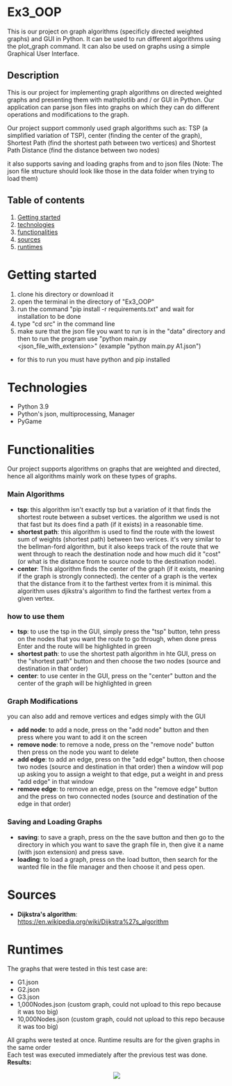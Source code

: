 # Ex3_OOP

This is our project on graph algorithms (specificly directed weighted graphs) and GUI in Python. It can be used to run
different algorithms using the plot_graph command. It can also be used on graphs using a simple Graphical User
Interface.

## Description

This is our project for implementing graph algorithms on directed weighted graphs and presenting them with mathplotlib
and / or GUI in Python. Our application can parse json files into graphs on which they can do different operations and
modifications to the graph.

Our project support commonly used graph algorithms such as: TSP (a simplified variation of TSP), center (finding the
center of the graph), Shortest Path (find the shortest path between two vertices)
and Shortest Path Distance (find the distance between two nodes)

it also supports saving and loading graphs from and to json files
(Note: The json file structure should look like those in the data folder when trying to load them)

## Table of contents

1. [Getting started](#Getting-started)
2. [technologies](#Technologies)
3. [functionalities](#Functionalities)
4. [sources](#Sources)
5. [runtimes](#Runtimes)

# Getting started

1. clone his directory or download it
2. open the terminal in the directory of "Ex3_OOP"
3. run the command "pip install -r requirements.txt"
   and wait for installation to be done
4. type "cd src" in the command line
5. make sure that the json file you want to run is in the "data" directory and then to run the program use "python
   main.py <json_file_with_extension>"
   (example "python main.py A1.json")

* for this to run you must have python and pip installed

# Technologies

* Python 3.9
* Python's json, multiprocessing, Manager
* PyGame

# Functionalities

Our project supports algorithms on graphs that are weighted and directed, hence all algorithms mainly work on these
types of graphs.

### Main Algorithms

* **tsp**: this algorithm isn't exactly tsp but a variation of it that finds the shortest route between a subset
  vertices. the algorithm we used is not that fast but its does find a path (if it exists) in a reasonable time.
* **shortest path**: this algorithm is used to find the route with the lowest sum of weights (shortest path) between two
  verices. it's very similar to the bellman-ford algorithm, but it also keeps track of the route that we went through to
  reach the destination node and how much did it "cost" (or what is the distance from te source node to the destination
  node).
* **center**: This algorithm finds the center of the graph (if it exists, meaning if the graph is strongly connected).
  the center of a graph is the vertex that the distance from it to the farthest vertex from it is minimal. this
  algorithm uses djikstra's algorithm to find the farthest vertex from a given vertex.

### how to use them

* **tsp**: to use the tsp in the GUI, simply press the "tsp" button, tehn press on the nodes that you want the route to
  go through, when done press Enter and the route will be highlighted in green
* **shortest path**: to use the shortest path algorithm in hte GUI, press on the "shortest path" button and then choose
  the two nodes (source and destination in that order)
* **center**: to use center in the GUI, press on the "center" button and the center of the graph will be highlighted in
  green

### Graph Modifications

you can also add and remove vertices and edges simply with the GUI

* **add node**: to add a node, press on the "add node" button and then press where you want to add it on the screen
* **remove node**: to remove a node, press on the "remove node" button then press on the node you want to delete
* **add edge**: to add an edge, press on the "add edge" button, then choose two nodes (source and destination in that
  order)
  then a window will pop up asking you to assign a weight to that edge, put a weight in and press "add edge" in that
  window
* **remove edge**: to remove an edge, press on the "remove edge" button and the press on two connected nodes (source and
  destination of the edge in that order)

### Saving and Loading Graphs

* **saving**: to save a graph, press on the the save button and then go to the directory in which you want to save the graph file in, then give it a name (with json extension) and press save.
* **loading**: to load a graph, press on the load button, then search for the wanted file in the file manager and then choose it and pess open.

# Sources

* **Dijkstra's algorithm**: https://en.wikipedia.org/wiki/Dijkstra%27s_algorithm

# Runtimes

The graphs that were tested in this test case are:

* G1.json
* G2.json
* G3.json
* 1,000Nodes.json (custom graph, could not upload to this repo because it was too big)
* 10,000Nodes.json (custom graph, could not upload to this repo because it was too big)

All graphs were tested at once. Runtime results are for the given graphs in the same order  
Each test was executed immediately after the previous test was done.  
**Results:**
<p align="center">
<img src="https://user-images.githubusercontent.com/77681248/147388322-cf95fa0e-8a7a-45f7-a617-a1b916d87924.png">
</p>
